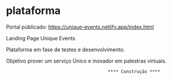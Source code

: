 # plataforma

Portal públicado:
https://unique-events.netlify.app/index.html



Landing Page Unique Events

Plataforma em fase de testes e desenvolvimento.

Objetivo prover um serviço Único e inovador em palestras virtuais. 

                                           **** Construção ****



